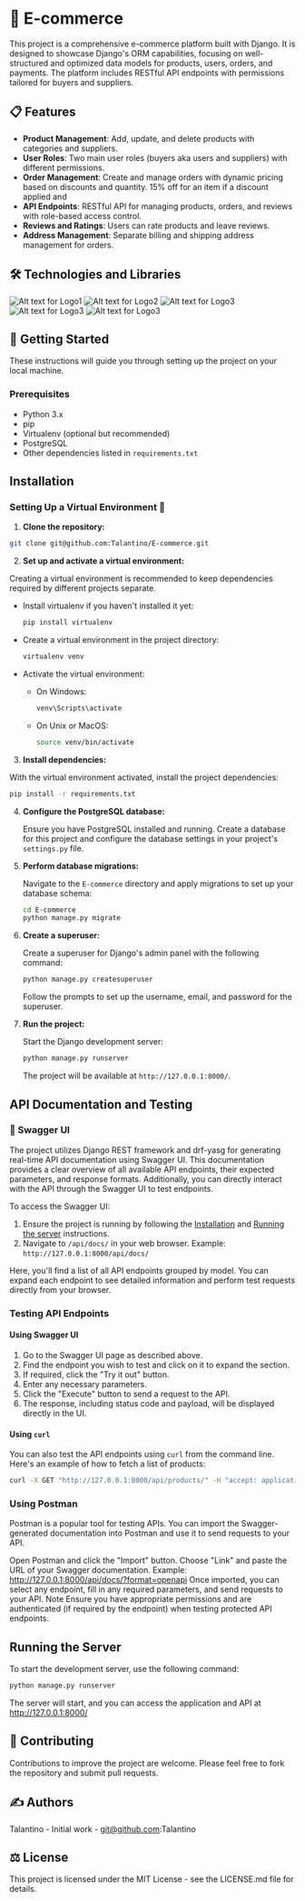 # 🛒 E-commerce
This project is a comprehensive e-commerce platform built with Django.
It is designed to showcase Django's ORM capabilities, focusing on well-structured and optimized data models for products, users, orders, and payments.
The platform includes RESTful API endpoints with permissions tailored for buyers and suppliers.


## 📋 Features

- **Product Management**: Add, update, and delete products with categories and suppliers.
- **User Roles**: Two main user roles (buyers aka users and suppliers) with different permissions.
- **Order Management**: Create and manage orders with dynamic pricing based on discounts and quantity. 15% off for an item if a discount applied and 
- **API Endpoints**: RESTful API for managing products, orders, and reviews with role-based access control.
- **Reviews and Ratings**: Users can rate products and leave reviews.
- **Address Management**: Separate billing and shipping address management for orders.


## 🛠️ Technologies and Libraries
![Alt text for Logo1](https://camo.githubusercontent.com/0562f16a4ae7e35dae6087bf8b7805fb7e664a9e7e20ae6d163d94e56b94f32d/68747470733a2f2f696d672e736869656c64732e696f2f62616467652f707974686f6e2d3336373041303f7374796c653d666f722d7468652d6261646765266c6f676f3d707974686f6e266c6f676f436f6c6f723d666664643534)
![Alt text for Logo2](https://img.shields.io/badge/Django-092E20?style=for-the-badge&logo=django&logoColor=green) 
![Alt text for Logo3](https://img.shields.io/badge/django%20rest-ff1709?style=for-the-badge&logo=django&logoColor=white)
![Alt text for Logo3](https://img.shields.io/badge/PostgreSQL-316192?style=for-the-badge&logo=postgresql&logoColor=white) 
![Alt text for Logo3](https://img.shields.io/badge/Swagger-85EA2D?style=for-the-badge&logo=Swagger&logoColor=white)


## 🏁 Getting Started

These instructions will guide you through setting up the project on your local machine.

### Prerequisites

- Python 3.x
- pip
- Virtualenv (optional but recommended)
- PostgreSQL
- Other dependencies listed in `requirements.txt`
  
## Installation
### Setting Up a Virtual Environment 🔌 
1. **Clone the repository:**

  ```bash
  git clone git@github.com:Talantino/E-commerce.git
  ```

2. **Set up and activate a virtual environment:**

Creating a virtual environment is recommended to keep dependencies required by different projects separate.

- Install virtualenv if you haven't installed it yet:

    ```bash
    pip install virtualenv
    ```

- Create a virtual environment in the project directory:

    ```bash
    virtualenv venv
    ```

- Activate the virtual environment:

  - On Windows:

      ```bash
      venv\Scripts\activate
      ```

  - On Unix or MacOS:

      ```bash
      source venv/bin/activate
      ```

3. **Install dependencies:**

  With the virtual environment activated, install the project dependencies:

  ```bash
  pip install -r requirements.txt
  ```

4. **Configure the PostgreSQL database:**

    Ensure you have PostgreSQL installed and running. Create a database for this project and configure the database settings in your project's `settings.py` file.

5. **Perform database migrations:**

    Navigate to the `E-commerce` directory and apply migrations to set up your database schema:

    ```bash
    cd E-commerce
    python manage.py migrate
    ```

6. **Create a superuser:**

    Create a superuser for Django's admin panel with the following command:

    ```bash
    python manage.py createsuperuser
    ```

    Follow the prompts to set up the username, email, and password for the superuser.

7. **Run the project:**

    Start the Django development server:

    ```bash
    python manage.py runserver
    ```

    The project will be available at `http://127.0.0.1:8000/`.

## API Documentation and Testing

### 📗 Swagger UI

The project utilizes Django REST framework and drf-yasg for generating real-time API documentation using Swagger UI. This documentation provides a clear overview of all available API endpoints, their expected parameters, and response formats. Additionally, you can directly interact with the API through the Swagger UI to test endpoints.

To access the Swagger UI:
1. Ensure the project is running by following the [Installation](#installation) and [Running the server](#running-the-server) instructions.
2. Navigate to `/api/docs/` in your web browser. Example: `http://127.0.0.1:8000/api/docs/`

Here, you'll find a list of all API endpoints grouped by model. You can expand each endpoint to see detailed information and perform test requests directly from your browser.

### Testing API Endpoints

#### Using Swagger UI
1. Go to the Swagger UI page as described above.
2. Find the endpoint you wish to test and click on it to expand the section.
3. If required, click the "Try it out" button.
4. Enter any necessary parameters.
5. Click the "Execute" button to send a request to the API.
6. The response, including status code and payload, will be displayed directly in the UI.

#### Using `curl`
You can also test the API endpoints using `curl` from the command line. Here's an example of how to fetch a list of products:

```bash
curl -X GET "http://127.0.0.1:8000/api/products/" -H "accept: application/json"
```

### Using Postman
Postman is a popular tool for testing APIs. You can import the Swagger-generated documentation into Postman and use it to send requests to your API.

Open Postman and click the "Import" button.
Choose "Link" and paste the URL of your Swagger documentation. Example: http://127.0.0.1:8000/api/docs/?format=openapi
Once imported, you can select any endpoint, fill in any required parameters, and send requests to your API.
Note
Ensure you have appropriate permissions and are authenticated (if required by the endpoint) when testing protected API endpoints.

## Running the Server
To start the development server, use the following command:
```bash
python manage.py runserver
```
The server will start, and you can access the application and API at http://127.0.0.1:8000/

## 🤝 Contributing
Contributions to improve the project are welcome. Please feel free to fork the repository and submit pull requests.

## ✍️ Authors
Talantino - Initial work - git@github.com:Talantino

## ⚖️ License
This project is licensed under the MIT License - see the LICENSE.md file for details.

